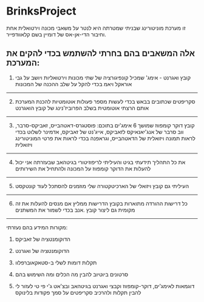 # BrinksProject
זו מערכת מוניטורינג שבניתי שמטרתה היא לנטר על משאבי מכונה וירטואלית אחת וחיבור הדי-אן-אס של דומיין בשם קלאוודפייר.

אלה המשאבים בהם בחרתי להשתמש בכדי להקים את המערכת:
------------------------------------------------------------------------------------------------------------------------------------

1. קובץ ואגרנט - אימג' שמכיל קונפיגורציה של שתי מכונות וירטואליות ויושב על גבי אוראקל ויאמ בכדי להקל על שלב ההכנה של המכונות

------------------------------------------------------------------------------------------------------------------------------------

2. סקריפטים שכתובים בבאש בכדי לעשות מספר פעולות אוטומטיות להכנת המערכת אותם הרצתי אוטומטית בשלב הפרוביז'נינג של קובץ הואגרנט

------------------------------------------------------------------------------------------------------------------------------------

3. קובץ דוקר קומפווז שמושך 6 אימג'ים בתוכם: פוסטגרס-דאטהבייס, זאביקס-סרבר, ווב סרבר של אנג'יאנאיקס לזאביקס, אייג'נט של זאביקס, אדמינר לשלוט בכדי לראות תמונה ויזואלית של הדאטהבייס, וגראפנה בכדי לראות את פרטי המוניטורינג ויזואלית

------------------------------------------------------------------------------------------------------------------------------------

4. את כל התהליך תידעתי בגיט והעיליתי לריפוזיטורי בגיטהאב שבעזרתה אני יכול להעלות את הדוקר קומפווז על המכונה ולהתחיל את השירותים

------------------------------------------------------------------------------------------------------------------------------------

5. העיליתי גם קובץ ויזואלי של הארכיטקטורה שלי מוזמנים להסתכל לעוד קונטקסט

------------------------------------------------------------------------------------------------------------------------------------

6. כל דרישות ההורדה מתוארות בקובץ הדרישות ממליץ אם מנסים להעלות את זה מקומית גם ליצור קובץ .אנב בכדי לשמור את המשתנים

------------------------------------------------------------------------------------------------------------------------------------

מקורות המידע בהם נעזרתי:

1. הדוקומנטציה של זאביקס

2. הדוקומנטציה של ואגרנט

3. תקלות דומות לשלי ב-סטאקאוברפלוו

4. סרטונים ביוטיוב להבין מה הכלים ומה השימוש בהם

5. דוגמאות לאימג'ים, דוקר-קומפווז וקבצי ואגרנט בגיטהאב ובצ'אט ג'י פי טי לעזור לי להבין תקלות ולהרכיב סקריפטים על סמך פקודות בלינוקס